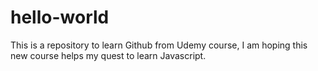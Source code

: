 # hello-world
This is a repository to learn Github from Udemy course, I am hoping this new course helps my quest to learn Javascript.
